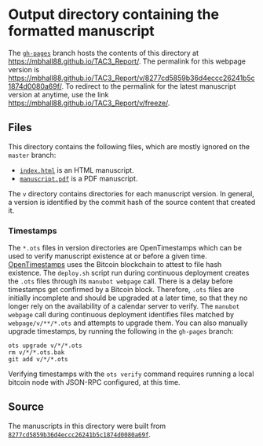 # Output directory containing the formatted manuscript

The [`gh-pages`](https://github.com/mbhall88/TAC3_Report/tree/gh-pages) branch hosts the contents of this directory at <https://mbhall88.github.io/TAC3_Report/>.
The permalink for this webpage version is <https://mbhall88.github.io/TAC3_Report/v/8277cd5859b36d4eccc26241b5c1874d0080a69f/>.
To redirect to the permalink for the latest manuscript version at anytime, use the link <https://mbhall88.github.io/TAC3_Report/v/freeze/>.

## Files

This directory contains the following files, which are mostly ignored on the `master` branch:

+ [`index.html`](index.html) is an HTML manuscript.
+ [`manuscript.pdf`](manuscript.pdf) is a PDF manuscript.

The `v` directory contains directories for each manuscript version.
In general, a version is identified by the commit hash of the source content that created it.

### Timestamps

The `*.ots` files in version directories are OpenTimestamps which can be used to verify manuscript existence at or before a given time.
[OpenTimestamps](https://opentimestamps.org/) uses the Bitcoin blockchain to attest to file hash existence.
The `deploy.sh` script run during continuous deployment creates the `.ots` files through its `manubot webpage` call.
There is a delay before timestamps get confirmed by a Bitcoin block.
Therefore, `.ots` files are initially incomplete and should be upgraded at a later time, so that they no longer rely on the availability of a calendar server to verify.
The `manubot webpage` call during continuous deployment identifies files matched by `webpage/v/**/*.ots` and attempts to upgrade them.
You can also manually upgrade timestamps, by running the following in the `gh-pages` branch:

```shell
ots upgrade v/*/*.ots
rm v/*/*.ots.bak
git add v/*/*.ots
```

Verifying timestamps with the `ots verify` command requires running a local bitcoin node with JSON-RPC configured, at this time.

## Source

The manuscripts in this directory were built from
[`8277cd5859b36d4eccc26241b5c1874d0080a69f`](https://github.com/mbhall88/TAC3_Report/commit/8277cd5859b36d4eccc26241b5c1874d0080a69f).
